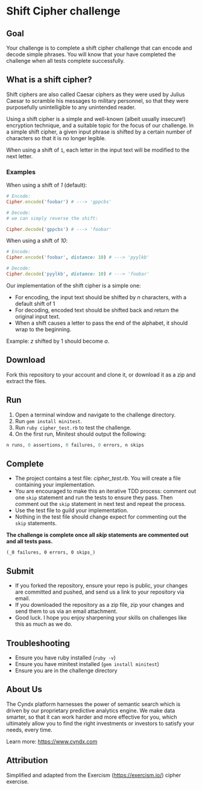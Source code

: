 Shift Cipher challenge
======================

## Goal

Your challenge is to complete a shift cipher challenge that can encode and
decode simple phrases.  You will know that your have completed the challenge
when all tests complete successfully.

## What is a shift cipher?

Shift ciphers are also called Caesar ciphers as they were used by Julius Caesar
to scramble his messages to military personnel, so that they were purposefully
unintelligible to any unintended reader.

Using a shift cipher is a simple and well-known (albeit usually insecure!)
encryption technique, and a suitable topic for the focus of our challenge. In a
simple shift cipher, a given input phrase is shifted by a certain number of
characters so that it is no longer legible.

When using a shift of `1`, each letter in the input text will be modified to
the next letter.

### Examples

When using a shift of _1_ (default):

```ruby
# Encode:
Cipher.encode('foobar') # ---> 'gppcbs'

# Decode:
# we can simply reverse the shift:

Cipher.decode('gppcbs') # ---> 'foobar'
```

When using a shift of _10_:

```ruby
# Encode:
Cipher.encode('foobar', distance: 10) # ---> 'pyylkb'

# Decode:
Cipher.decode('pyylkb', distance: 10) # ---> 'foobar'
```

Our implementation of the shift cipher is a simple one:

- For encoding, the input text should be shifted by _n_ characters, with a
  default shift of 1
- For decoding, encoded text should be shifted back and return the original
  input text.
- When a shift causes a letter to pass the end of the alphabet, it should wrap
  to the beginning.

Example: _z_ shifted by 1 should become _a_.

## Download

Fork this repository to your account and clone it, or download it as a zip and
extract the files.

## Run

1. Open a terminal window and navigate to the challenge directory.
2. Run `gem install minitest`.
3. Run `ruby cipher_test.rb` to test the challenge.
4. On the first run, Minitest should output the following:

```ruby
n runs, 0 assertions, 0 failures, 0 errors, n skips
```

## Complete

- The project contains a test file: _cipher_test.rb_. You will create a file
  containing your implementation.
- You are encouraged to make this an iterative TDD process: comment out one
  `skip` statement and run the tests to ensure they pass. Then comment out the
  `skip` statement in next test and repeat the process.
- Use the test file to guild your implementation.
- Nothing in the test file should change expect for commenting out the `skip`
  statements.

**The challenge is complete once all _skip_ statements are commented out and
all tests pass.**

```
(_0 failures, 0 errors, 0 skips_)
```

## Submit

- If you forked the repository, ensure your repo is public, your changes are
  committed and pushed, and send us a link to your repository via email.
- If you downloaded the repository as a zip file, zip your changes and send
  them to us via an email attachment.
- Good luck. I hope you enjoy sharpening your skills on challenges like this
  as much as we do.

## Troubleshooting

- Ensure you have ruby installed (`ruby -v`)
- Ensure you have minitest installed (`gem install minitest`)
- Ensure you are in the challenge directory

## About Us

The Cyndx platform harnesses the power of semantic search which is driven by
our proprietary predictive analytics engine. We make data smarter, so that it
can work harder and more effective for you, which ultimately allow you to find
the right investments or investors to satisfy your needs, every time.

Learn more: https://www.cyndx.com

## Attribution

Simplified and adapted from the Exercism (https://exercism.io/) cipher exercise.
